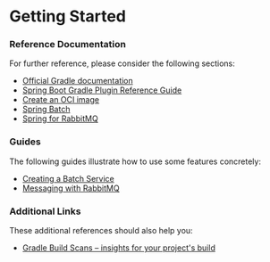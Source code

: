 # Getting Started

### Reference Documentation
For further reference, please consider the following sections:

* [Official Gradle documentation](https://docs.gradle.org)
* [Spring Boot Gradle Plugin Reference Guide](https://docs.spring.io/spring-boot/docs/2.4.1/gradle-plugin/reference/html/)
* [Create an OCI image](https://docs.spring.io/spring-boot/docs/2.4.1/gradle-plugin/reference/html/#build-image)
* [Spring Batch](https://docs.spring.io/spring-boot/docs/2.4.1/reference/htmlsingle/#howto-batch-applications)
* [Spring for RabbitMQ](https://docs.spring.io/spring-boot/docs/2.4.1/reference/htmlsingle/#boot-features-amqp)

### Guides
The following guides illustrate how to use some features concretely:

* [Creating a Batch Service](https://spring.io/guides/gs/batch-processing/)
* [Messaging with RabbitMQ](https://spring.io/guides/gs/messaging-rabbitmq/)

### Additional Links
These additional references should also help you:

* [Gradle Build Scans – insights for your project's build](https://scans.gradle.com#gradle)

